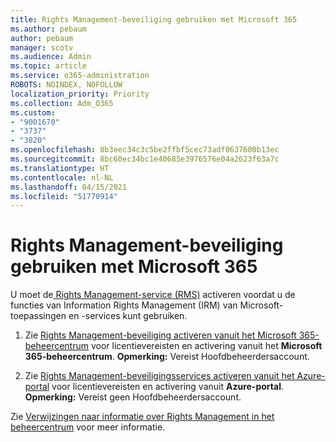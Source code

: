 ```yaml
---
title: Rights Management-beveiliging gebruiken met Microsoft 365
ms.author: pebaum
author: pebaum
manager: scotv
ms.audience: Admin
ms.topic: article
ms.service: o365-administration
ROBOTS: NOINDEX, NOFOLLOW
localization_priority: Priority
ms.collection: Adm_O365
ms.custom:
- "9001670"
- "3737"
- "3820"
ms.openlocfilehash: 8b3eec34c3c5be2ffbf5cec73adf0637600b13ec
ms.sourcegitcommit: 8bc60ec34bc1e40685e3976576e04a2623f63a7c
ms.translationtype: HT
ms.contentlocale: nl-NL
ms.lasthandoff: 04/15/2021
ms.locfileid: "51770914"
---
```

# <a name="use-rights-management-protection-with-microsoft-365"></a>Rights Management-beveiliging gebruiken met Microsoft 365

U moet de[ Rights Management-service (RMS)](https://docs.microsoft.com/azure/information-protection/what-is-azure-rms) activeren voordat u de functies van Information Rights Management (IRM) van Microsoft-toepassingen en -services kunt gebruiken.

1. Zie [Rights Management-beveiliging activeren vanuit het Microsoft 365-beheercentrum](https://docs.microsoft.com/azure/information-protection/activate-office365) voor licentievereisten en activering vanuit het **Microsoft 365-beheercentrum**. **Opmerking:** Vereist Hoofdbeheerdersaccount.

2. Zie [Rights Management-beveiligingsservices activeren vanuit het Azure-portal](https://docs.microsoft.com/azure/information-protection/activate-azure) voor licentievereisten en activering vanuit **Azure-portal**. **Opmerking:** Vereist geen Hoofdbeheerdersaccount.

Zie [Verwijzingen naar informatie over Rights Management in het beheercentrum](https://docs.microsoft.com/office365/enterprise/activate-rms-in-office-365) voor meer informatie.
